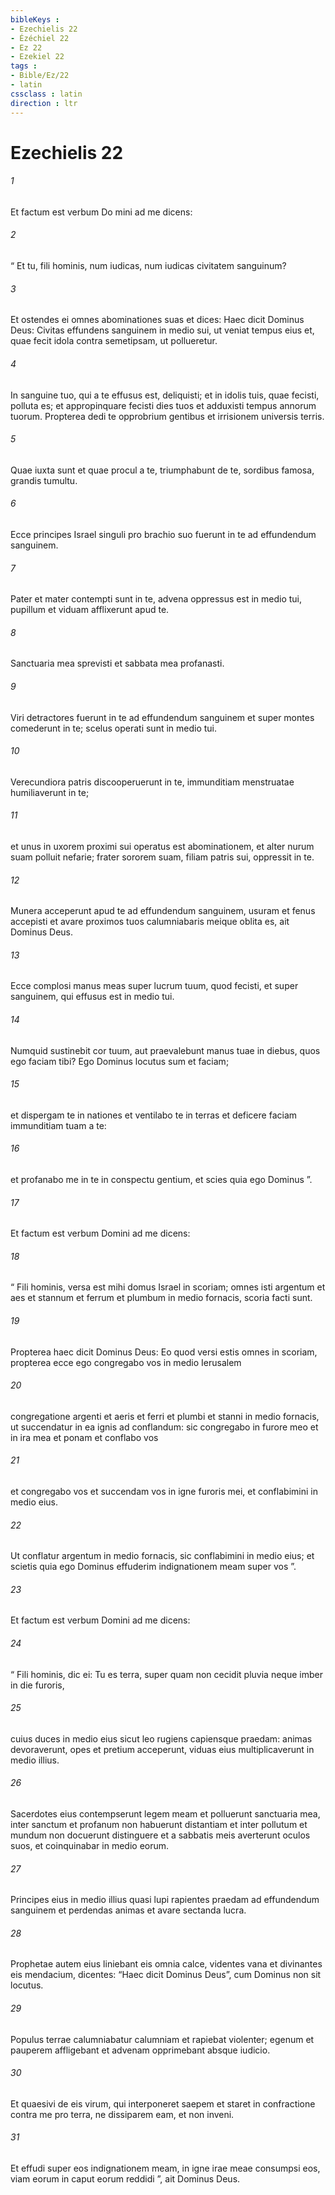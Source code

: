 ```yaml
---
bibleKeys : 
- Ezechielis 22
- Ézéchiel 22
- Ez 22
- Ezekiel 22
tags : 
- Bible/Ez/22
- latin
cssclass : latin
direction : ltr
---
```


# Ezechielis 22

###### 1
Et factum est verbum Do mini ad me dicens: 
###### 2
“ Et tu, fili hominis, num iudicas, num iudicas civitatem sanguinum? 
###### 3
Et ostendes ei omnes abominationes suas et dices: Haec dicit Dominus Deus: Civitas effundens sanguinem in medio sui, ut veniat tempus eius et, quae fecit idola contra semetipsam, ut pollueretur. 
###### 4
In sanguine tuo, qui a te effusus est, deliquisti; et in idolis tuis, quae fecisti, polluta es; et appropinquare fecisti dies tuos et adduxisti tempus annorum tuorum. Propterea dedi te opprobrium gentibus et irrisionem universis terris. 
###### 5
Quae iuxta sunt et quae procul a te, triumphabunt de te, sordibus famosa, grandis tumultu. 
###### 6
Ecce principes Israel singuli pro brachio suo fuerunt in te ad effundendum sanguinem. 
###### 7
Pater et mater contempti sunt in te, advena oppressus est in medio tui, pupillum et viduam afflixerunt apud te. 
###### 8
Sanctuaria mea sprevisti et sabbata mea profanasti. 
###### 9
Viri detractores fuerunt in te ad effundendum sanguinem et super montes comederunt in te; scelus operati sunt in medio tui. 
###### 10
Verecundiora patris discooperuerunt in te, immunditiam menstruatae humiliaverunt in te; 
###### 11
et unus in uxorem proximi sui operatus est abominationem, et alter nurum suam polluit nefarie; frater sororem suam, filiam patris sui, oppressit in te. 
###### 12
Munera acceperunt apud te ad effundendum sanguinem, usuram et fenus accepisti et avare proximos tuos calumniabaris meique oblita es, ait Dominus Deus.
###### 13
Ecce complosi manus meas super lucrum tuum, quod fecisti, et super sanguinem, qui effusus est in medio tui. 
###### 14
Numquid sustinebit cor tuum, aut praevalebunt manus tuae in diebus, quos ego faciam tibi? Ego Dominus locutus sum et faciam; 
###### 15
et dispergam te in nationes et ventilabo te in terras et deficere faciam immunditiam tuam a te: 
###### 16
et profanabo me in te in conspectu gentium, et scies quia ego Dominus ”.
###### 17
Et factum est verbum Domini ad me dicens: 
###### 18
“ Fili hominis, versa est mihi domus Israel in scoriam; omnes isti argentum et aes et stannum et ferrum et plumbum in medio fornacis, scoria facti sunt. 
###### 19
Propterea haec dicit Dominus Deus: Eo quod versi estis omnes in scoriam, propterea ecce ego congregabo vos in medio Ierusalem 
###### 20
congregatione argenti et aeris et ferri et plumbi et stanni in medio fornacis, ut succendatur in ea ignis ad conflandum: sic congregabo in furore meo et in ira mea et ponam et conflabo vos 
###### 21
et congregabo vos et succendam vos in igne furoris mei, et conflabimini in medio eius. 
###### 22
Ut conflatur argentum in medio fornacis, sic conflabimini in medio eius; et scietis quia ego Dominus effuderim indignationem meam super vos ”.
###### 23
Et factum est verbum Domini ad me dicens: 
###### 24
“ Fili hominis, dic ei: Tu es terra, super quam non cecidit pluvia neque imber in die furoris, 
###### 25
cuius duces in medio eius sicut leo rugiens capiensque praedam: animas devoraverunt, opes et pretium acceperunt, viduas eius multiplicaverunt in medio illius. 
###### 26
Sacerdotes eius contempserunt legem meam et polluerunt sanctuaria mea, inter sanctum et profanum non habuerunt distantiam et inter pollutum et mundum non docuerunt distinguere et a sabbatis meis averterunt oculos suos, et coinquinabar in medio eorum. 
###### 27
Principes eius in medio illius quasi lupi rapientes praedam ad effundendum sanguinem et perdendas animas et avare sectanda lucra. 
###### 28
Prophetae autem eius liniebant eis omnia calce, videntes vana et divinantes eis mendacium, dicentes: “Haec dicit Dominus Deus”, cum Dominus non sit locutus. 
###### 29
Populus terrae calumniabatur calumniam et rapiebat violenter; egenum et pauperem affligebant et advenam opprimebant absque iudicio. 
###### 30
Et quaesivi de eis virum, qui interponeret saepem et staret in confractione contra me pro terra, ne dissiparem eam, et non inveni. 
###### 31
Et effudi super eos indignationem meam, in igne irae meae consumpsi eos, viam eorum in caput eorum reddidi ”, ait Dominus Deus.
